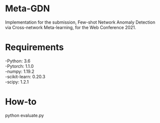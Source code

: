 # Meta-GDN
Implementation for the submission, Few-shot Network Anomaly Detection via Cross-network Meta-learning, for the Web Conference 2021.
# Requirements
-Python: 3.6  
-Pytorch: 1.1.0  
-numpy: 1.19.2  
-scikit-learn: 0.20.3  
-scipy: 1.2.1
# How-to
python evaluate.py
